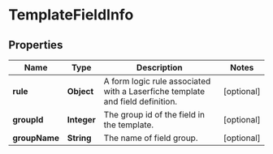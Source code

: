 # TemplateFieldInfo

## Properties
Name | Type | Description | Notes
------------ | ------------- | ------------- | -------------
**rule** | **Object** | A form logic rule associated with a Laserfiche template and field definition. |  [optional]
**groupId** | **Integer** | The group id of the field in the template. |  [optional]
**groupName** | **String** | The name of field group. |  [optional]
